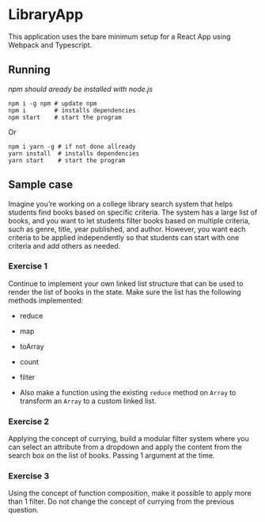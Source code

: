 # LibraryApp

This application uses the bare minimum setup for a React App using Webpack and Typescript. 

## Running 

_npm should aready be installed with node.js_
```
npm i -g npm # update npm
npm i        # installs dependencies
npm start    # start the program
```
Or
```
npm i yarn -g # if not done allready
yarn install  # installs dependencies
yarn start    # start the program
```
## Sample case

Imagine you’re working on a college library search system that helps students find books based on specific criteria. The system has a large list of books, and you want to let students filter books based on multiple criteria, such as genre, title, year published, and author.
However, you want each criteria to be applied independently so that students can start with one criteria and add others as needed. 

### Exercise 1 
Continue to implement your own linked list structure that can be used to render
the list of books in the state. 
Make sure the list has the following methods implemented: 
- reduce 
- map 
- toArray
- count
- filter

- Also make a function using the existing `reduce` method on `Array` to transform an `Array`
    to a custom linked list. 

### Exercise 2
Applying the concept of currying, build a modular filter system where you can select 
an attribute from a dropdown and apply the content from the search box on the list of 
books. Passing 1 argument at the time. 

### Exercise 3
Using the concept of function composition, make it possible to apply more than 1 filter. 
Do not change the concept of currying from the previous question. 

